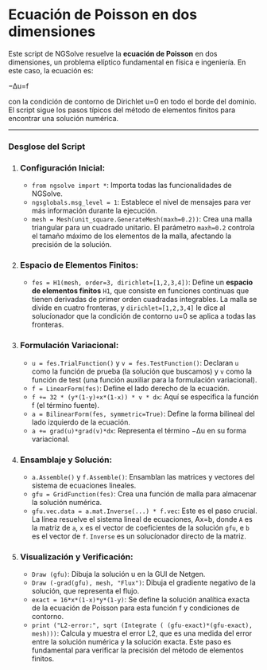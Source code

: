 # 				Ecuación de Poisson en dos dimensiones



Este script de NGSolve resuelve la **ecuación de Poisson** en dos dimensiones, un problema elíptico fundamental en física e ingeniería. En este caso, la ecuación es:

−Δu=f

con la condición de contorno de Dirichlet u=0 en todo el borde del dominio. El script sigue los pasos típicos del método de elementos finitos para encontrar una solución numérica.

------

### Desglose del Script

1. ### **Configuración Inicial:**
   
   - `from ngsolve import *`: Importa todas las funcionalidades de NGSolve.
   - `ngsglobals.msg_level = 1`: Establece el nivel de mensajes para ver más información durante la ejecución.
   - `mesh = Mesh(unit_square.GenerateMesh(maxh=0.2))`: Crea una malla triangular para un cuadrado unitario. El parámetro `maxh=0.2` controla el tamaño máximo de los elementos de la malla, afectando la precisión de la solución.
2. ### **Espacio de Elementos Finitos:**
   
   - `fes = H1(mesh, order=3, dirichlet=[1,2,3,4])`: Define un **espacio de elementos finitos** `H1`, que consiste en funciones continuas que tienen derivadas de primer orden cuadradas integrables. La malla se divide en cuatro fronteras, y `dirichlet=[1,2,3,4]` le dice al solucíonador que la condición de contorno u=0 se aplica a todas las fronteras.
3. ### **Formulación Variacional:**
   
   - `u = fes.TrialFunction()` y `v = fes.TestFunction()`: Declaran `u` como la función de prueba (la solución que buscamos) y `v` como la función de test (una función auxiliar para la formulación variacional).
   - `f = LinearForm(fes)`: Define el lado derecho de la ecuación.
   - `f += 32 * (y*(1-y)+x*(1-x)) * v * dx`: Aquí se especifica la función f (el término fuente).
   - `a = BilinearForm(fes, symmetric=True)`: Define la forma bilineal del lado izquierdo de la ecuación.
   - `a += grad(u)*grad(v)*dx`: Representa el término −Δu en su forma variacional.
4. ### **Ensamblaje y Solución:**
   
   - `a.Assemble()` y `f.Assemble()`: Ensamblan las matrices y vectores del sistema de ecuaciones lineales.
   - `gfu = GridFunction(fes)`: Crea una función de malla para almacenar la solución numérica.
   - `gfu.vec.data = a.mat.Inverse(...) * f.vec`: Este es el paso crucial. La línea resuelve el sistema lineal de ecuaciones, Ax=b, donde `A` es la matriz de `a`, `x` es el vector de coeficientes de la solución `gfu`, e `b` es el vector de `f`. `Inverse` es un solucíonador directo de la matriz.
5. ### **Visualización y Verificación:**
   
   - `Draw (gfu)`: Dibuja la solución u en la GUI de Netgen.
   - `Draw (-grad(gfu), mesh, "Flux")`: Dibuja el gradiente negativo de la solución, que representa el flujo.
   - `exact = 16*x*(1-x)*y*(1-y)`: Se define la solución analítica exacta de la ecuación de Poisson para esta función f y condiciones de contorno.
   - `print ("L2-error:", sqrt (Integrate ( (gfu-exact)*(gfu-exact), mesh)))`: Calcula y muestra el error L2, que es una medida del error entre la solución numérica y la solución exacta. Este paso es fundamental para verificar la precisión del método de elementos finitos.